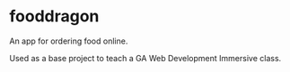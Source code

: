 fooddragon
==========

An app for ordering food online.

Used as a base project to teach a GA Web Development Immersive class.

